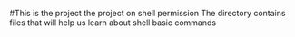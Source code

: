 #This is the project the project on shell permission
The directory contains files that will help us learn about shell basic commands
